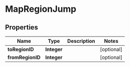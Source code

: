 
# MapRegionJump

## Properties
Name | Type | Description | Notes
------------ | ------------- | ------------- | -------------
**toRegionID** | **Integer** |  |  [optional]
**fromRegionID** | **Integer** |  |  [optional]




